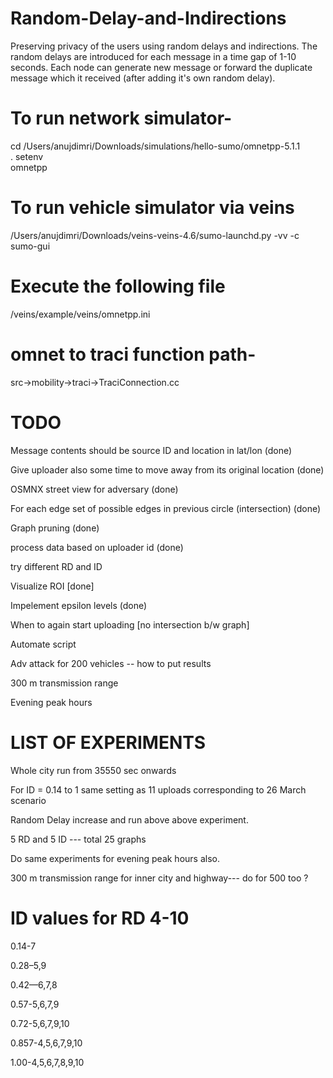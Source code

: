 # Random-Delay-and-Indirections
Preserving privacy of the users using random delays and indirections. The random delays are introduced for each message in a time gap of 1-10 seconds. Each node can generate new message or forward the duplicate message which it received (after adding it's own random delay).

# To run network simulator-

cd /Users/anujdimri/Downloads/simulations/hello-sumo/omnetpp-5.1.1 <br />
. setenv <br />
omnetpp

# To run vehicle simulator via veins

/Users/anujdimri/Downloads/veins-veins-4.6/sumo-launchd.py -vv -c sumo-gui

# Execute the following file

/veins/example/veins/omnetpp.ini


# omnet to traci function path- 
src->mobility->traci->TraciConnection.cc

# TODO
Message contents should be source ID and location in lat/lon (done)

Give uploader also some time to move away from its original location (done)

OSMNX street view for adversary (done)

For each edge set of possible edges in previous circle (intersection) (done)

Graph pruning (done)

process data based on uploader id (done)

try different RD and ID

Visualize ROI [done]

Impelement epsilon levels (done)

When to again start uploading [no intersection b/w graph]

Automate script

Adv attack for 200 vehicles -- how to put results

300 m transmission range

Evening peak hours

# LIST OF EXPERIMENTS

Whole city run from 35550 sec onwards

For ID = 0.14 to 1 same setting as 11 uploads corresponding to 26 March scenario

Random Delay increase and run above above experiment.

5 RD and 5 ID --- total 25 graphs

Do same experiments for evening peak hours also.

300 m transmission range for inner city and highway--- do for 500 too ?



# ID values for RD 4-10

0.14-7

0.28–5,9

0.42—6,7,8

0.57-5,6,7,9

0.72-5,6,7,9,10

0.857-4,5,6,7,9,10

1.00-4,5,6,7,8,9,10





